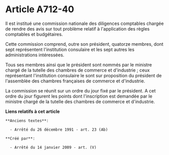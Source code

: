 # Article A712-40

Il est institué une commission nationale des diligences comptables chargée de rendre des avis sur tout problème relatif à
l'application des règles comptables et budgétaires.

Cette commission comprend, outre son président, quatorze membres, dont sept représentent l'institution consulaire et les sept
autres les administrations intéressées.

Tous ses membres ainsi que le président sont nommés par le ministre chargé de la tutelle des chambres de commerce et
d'industrie ; ceux représentant l'institution consulaire le sont sur proposition du président de l'assemblée des chambres
françaises de commerce et d'industrie.

La commission se réunit sur un ordre du jour fixé par le président. A cet ordre du jour figurent les points dont
l'inscription est demandée par le ministre chargé de la tutelle des chambres de commerce et d'industrie.

**Liens relatifs à cet article**

	**Anciens textes**:

	  - Arrêté du 26 décembre 1991 - art. 23 (Ab)

	**Créé par**:

	  - Arrêté du 14 janvier 2009 - art. (V)
